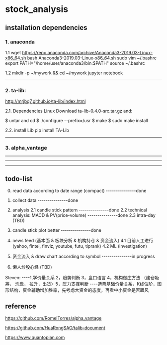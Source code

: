 # stock_analysis

## installation dependencies

### 1. anaconda

1.1
wget  https://repo.anaconda.com/archive/Anaconda3-2019.03-Linux-x86_64.sh
bash  Anaconda3-2019.03-Linux-x86_64.sh
sudo vim ~/.bashrc
export PATH="/home/user/anaconda3/bin:$PATH"
source ~/.bashrc

1.2
mkdir -p ~/mywork && cd ~/mywork
jupyter notebook

---------------------------------------------------------------------

### 2. ta-lib:
http://mrjbq7.github.io/ta-lib/index.html

2.1. Dependencies
Linux
Download ta-lib-0.4.0-src.tar.gz and:

$ untar and cd
$ ./configure --prefix=/usr
$ make
$ sudo make install

2.2. install Lib
pip install TA-Lib

---------------------------------------------------------------------

### 3. alpha_vantage

---------------------------------------------------------------------


---------------------------------------------------------------------


---------------------------------------------------------------------

## todo-list
0. read data according to date range (compact) ---------------done
1. collect data ---------------done

2. analysis
2.1 candle stick pattern ---------------done
2.2 technical analysis: MACD & PV(price-volume) ---------------done
2.3 intra-day (TBD)

3. candle stick plot better ---------------done

4. news feed (基本面 & 板块分析 & 机构持仓 & 资金流入)
4.1 目前人工进行 (yahoo, fintel, finviz, youtube, futu, tiprank)
4.2 ML (investigation)

5. 资金流入 & draw chart according to symbol ---------------in progress

6. 懒人炒股心经 (TBD)

Steven:
----1,学价量关系 2，趋势判断 3，盘口语言 4，机构做庄方法 （建仓吸筹， 洗盘， 拉升，出货）5，压力支撑判断
----选票基础价量关系，K线位阶，图形结构，资金辅助增加胜率，先考虑大资金的态度，再看中小资金是否跟风


## reference

https://github.com/RomelTorres/alpha_vantage

https://github.com/HuaRongSAO/talib-document

https://www.quantopian.com